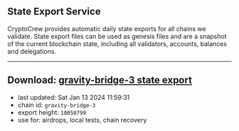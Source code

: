 ## State Export Service
CryptoCrew provides automatic daily state exports for all chains we validate. State export files can be used as genesis files and are a snapshot of the current blockchain state, including all validators, accounts, balances and delegations.

---
**Download: [gravity-bridge-3 state export](https://dl.ccvalidators.com/SERVICE/gravitybridge/gravity-bridge-3_export_10050799.json)**
---

- last updated: Sat Jan 13 2024 11:59:31
- chain id: `gravity-bridge-3`
- export height: `10050799`
- use for: airdrops, local tests, chain recovery
